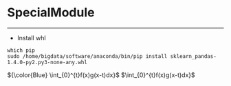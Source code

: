 # SpecialModule
---
- Install whl
```
which pip
sudo /home/bigdata/software/anaconda/bin/pip install sklearn_pandas-1.4.0-py2.py3-none-any.whl
```

${\color{Blue} \int_{0}^{t}f(x)g(x-t)dx}$
$\int_{0}^{t}f(x)g(x-t)dx}$

